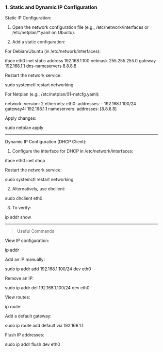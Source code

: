 ### 1. Static and Dynamic IP Configuration

Static IP Configuration:

1. Open the network configuration file (e.g., /etc/network/interfaces or /etc/netplan/*.yaml on Ubuntu).


2. Add a static configuration:

For Debian/Ubuntu (in /etc/network/interfaces):

iface eth0 inet static
    address 192.168.1.100
    netmask 255.255.255.0
    gateway 192.168.1.1
    dns-nameservers 8.8.8.8

Restart the network service:

sudo systemctl restart networking

For Netplan (e.g., /etc/netplan/01-netcfg.yaml):

network:
  version: 2
  ethernets:
    eth0:
      addresses:
        - 192.168.1.100/24
      gateway4: 192.168.1.1
      nameservers:
        addresses: [8.8.8.8]

Apply changes:

sudo netplan apply




---

Dynamic IP Configuration (DHCP Client):

1. Configure the interface for DHCP in /etc/network/interfaces:

iface eth0 inet dhcp

Restart the network service:

sudo systemctl restart networking


2. Alternatively, use dhclient:

sudo dhclient eth0


3. To verify:

ip addr show




---

> Useful Commands

View IP configuration:

ip addr

Add an IP manually:

sudo ip addr add 192.168.1.100/24 dev eth0

Remove an IP:

sudo ip addr del 192.168.1.100/24 dev eth0

View routes:

ip route

Add a default gateway:

sudo ip route add default via 192.168.1.1

Flush IP addresses:

sudo ip addr flush dev eth0


